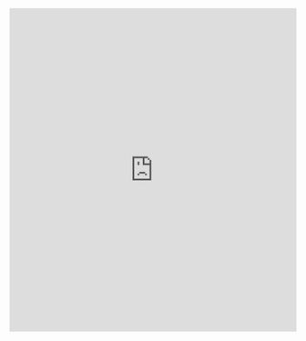 <p><iframe allowfullscreen width="100%" height="569" class="google-slides-iframe" frameborder="0" scrolling="no" src="https://docs.google.com/presentation/d/e/2PACX-1vSqKUyAOUYA5FN9IvnmsCXaAFMKDiPiteSfBqWgAVStH6jz6j0HKHkr4zsC8hXLHQCZacBXNUlRXZbX/embed?start=false&amp;loop=false&amp;delayms=3000"></iframe></p>